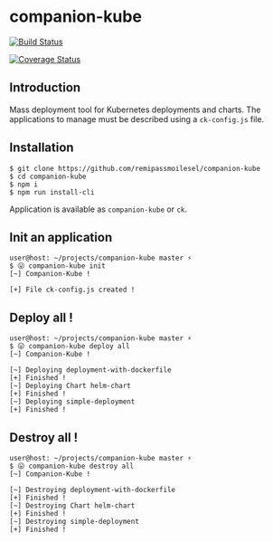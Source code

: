 # companion-kube

[![Build Status](https://travis-ci.org/remipassmoilesel/companion-kube.svg?branch=master)](https://travis-ci.org/remipassmoilesel/companion-kube)

[![Coverage Status](https://coveralls.io/repos/github/remipassmoilesel/companion-kube/badge.svg?branch=master)](https://coveralls.io/repos/github/remipassmoilesel/companion-kube/badge.svg?branch=master)

## Introduction

Mass deployment tool for Kubernetes deployments and charts. 
The applications to manage must be described using a `ck-config.js` file.

## Installation

    $ git clone https://github.com/remipassmoilesel/companion-kube
    $ cd companion-kube
    $ npm i
    $ npm run install-cli
    
Application is available as `companion-kube` or `ck`.

## Init an application

    user@host: ~/projects/companion-kube master ⚡
    $ 😛 companion-kube init      
    [~] Companion-Kube !
    
    [+] File ck-config.js created !
 
## Deploy all !

    user@host: ~/projects/companion-kube master ⚡                                     
    $ 😛 companion-kube deploy all
    [~] Companion-Kube !                                
    
    [~] Deploying deployment-with-dockerfile            
    [+] Finished !                                      
    [~] Deploying Chart helm-chart                      
    [+] Finished !                                      
    [~] Deploying simple-deployment                     
    [+] Finished ! 

## Destroy all !

    user@host: ~/projects/companion-kube master ⚡                                     
    $ 😛 companion-kube destroy all  
    [~] Companion-Kube !                                
    
    [~] Destroying deployment-with-dockerfile           
    [+] Finished !                                      
    [~] Destroying Chart helm-chart                     
    [+] Finished !                                      
    [~] Destroying simple-deployment                    
    [+] Finished !                                      
                                                        

